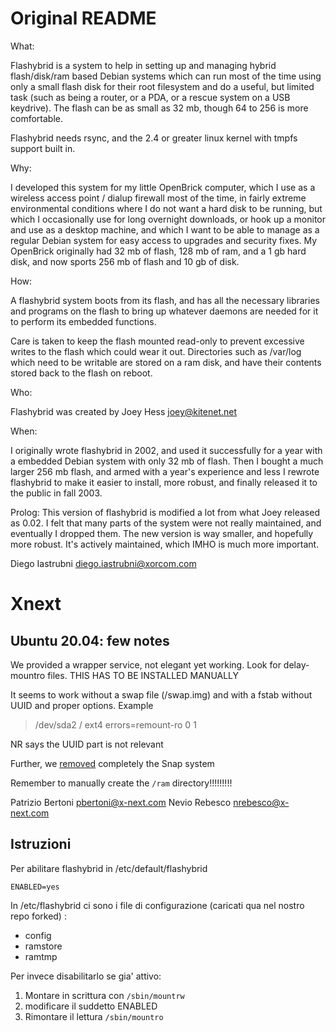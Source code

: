 # Original README

What:

Flashybrid is a system to help in setting up and managing hybrid
flash/disk/ram based Debian systems which can run most of the time
using only a small flash disk for their root filesystem and do a useful,
but limited task (such as being a router, or a PDA, or a rescue system
on a USB keydrive). The flash can be as small as 32 mb, though 64 to 256
is more comfortable.

Flashybrid needs rsync, and the 2.4 or greater linux kernel with tmpfs
support built in.

Why:

I developed this system for my little OpenBrick computer, which I use as a
wireless access point / dialup firewall most of the time, in fairly extreme
environmental conditions where I do not want a hard disk to be running, but
which I occasionally use for long overnight downloads, or hook up a monitor
and use as a desktop machine, and which I want to be able to manage as a
regular Debian system for easy access to upgrades and security fixes. My
OpenBrick originally had 32 mb of flash, 128 mb of ram, and a 1 gb hard
disk, and now sports 256 mb of flash and 10 gb of disk.

How:

A flashybrid system boots from its flash, and has all the necessary
libraries and programs on the flash to bring up whatever daemons are
needed for it to perform its embedded functions. 

Care is taken to keep the flash mounted read-only to prevent excessive
writes to the flash which could wear it out. Directories such as /var/log
which need to be writable are stored on a ram disk, and have their
contents stored back to the flash on reboot.

Who:

Flashybrid was created by Joey Hess <joey@kitenet.net>

When:

I originally wrote flashybrid in 2002, and used it successfully for a year
with a embedded Debian system with only 32 mb of flash. Then I bought a
much larger 256 mb flash, and armed with a year's experience and less
I rewrote flashybrid to make it easier to install, more robust, and finally
released it to the public in fall 2003.

Prolog:
This version of flashybrid is modified a lot from what Joey released as 0.02. 
I felt that many parts of the system were not really maintained, and eventually
I dropped them. The new version is way smaller, and hopefully more robust. It's
actively maintained, which IMHO is much more important.

Diego Iastrubni <diego.iastrubni@xorcom.com>


# Xnext

## Ubuntu 20.04: few notes

We provided a wrapper service, not elegant yet working. Look for delay-mountro files.
THIS HAS TO BE INSTALLED MANUALLY

It seems to work without a swap file (/swap.img) and with a fstab without UUID and proper options. Example

> /dev/sda2           /    ext4  errors=remount-ro      0    1

NR says the UUID part is not relevant

Further, we [removed](https://www.kevin-custer.com/blog/disabling-snaps-in-ubuntu-20-04/) completely the Snap system

Remember to manually create the `/ram` directory!!!!!!!!!

Patrizio Bertoni <pbertoni@x-next.com>
Nevio Rebesco <nrebesco@x-next.com>

## Istruzioni

Per abilitare flashybrid in /etc/default/flashybrid

    ENABLED=yes

In /etc/flashybrid ci sono i file di configurazione (caricati qua nel nostro repo forked) :

  * config
  * ramstore
  * ramtmp

Per invece disabilitarlo se gia' attivo:
 
  1. Montare in scrittura con `/sbin/mountrw`
  2. modificare il suddetto ENABLED
  3. Rimontare il lettura `/sbin/mountro`
